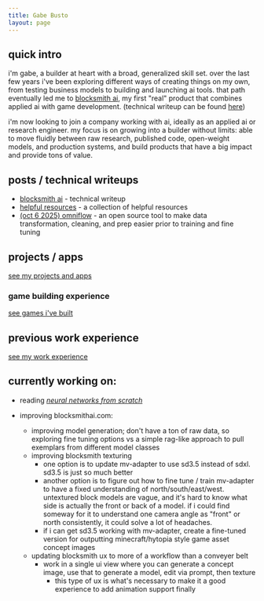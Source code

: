 ```yaml
---
title: Gabe Busto
layout: page
---
```


## quick intro
i'm gabe, a builder at heart with a broad, generalized skill set. over the last few years i've been exploring different ways of creating things on my own, from testing business models to building and launching ai tools. that path eventually led me to [blocksmith ai](https://blocksmithai.com), my first "real" product that combines applied ai with game development. (technical writeup can be found [here](./blocksmithai.md))

i'm now looking to join a company working with ai, ideally as an applied ai or research engineer. my focus is on growing into a builder without limits: able to move fluidly between raw research, published code, open-weight models, and production systems, and build products that have a big impact and provide tons of value.


## posts / technical writeups
- [blocksmith ai](./blocksmithai.md) - technical writeup
- [helpful resources](./resources.md) - a collection of helpful resources
- [(oct 6 2025) omniflow](./posts/oct-6-2025-omniflow.md) - an open source tool to make data transformation, cleaning, and prep easier prior to training and fine tuning


## projects / apps
[see my projects and apps](./projects.md)


### game building experience
[see games i've built](./games.md)


## previous work experience
[see my work experience](./experience.md)


## currently working on:
- reading [*neural networks from scratch*](https://nnfs.io/)

- improving blocksmithai.com:
    - improving model generation; don't have a ton of raw data, so exploring fine tuning options vs a simple rag-like approach to pull exemplars from different model classes
    - improving blocksmith texturing
        - one option is to update mv-adapter to use sd3.5 instead of sdxl. sd3.5 is just so much better
        - another option is to figure out how to fine tune / train mv-adapter to have a fixed understanding of north/south/east/west. untextured block models are vague, and it's hard to know what side is actually the front or back of a model. if i could find someway for it to understand one camera angle as "front" or north consistently, it could solve a lot of headaches.
        - if i can get sd3.5 working with mv-adapter, create a fine-tuned version for outputting minecraft/hytopia style game asset concept images
    - updating blocksmith ux to more of a workflow than a conveyer belt
        - work in a single ui view where you can generate a concept image, use that to generate a model, edit via prompt, then texture
            - this type of ux is what's necessary to make it a good experience to add animation support finally
